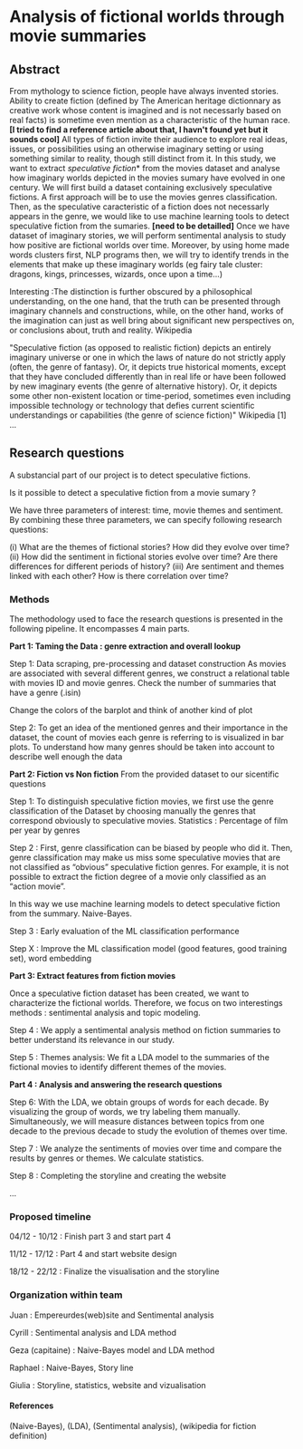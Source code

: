 # Analysis of fictional worlds through movie summaries

## Abstract
From mythology to science fiction, people have always invented stories. Ability to create fiction (defined by The American heritage dictionnary as creative work whose content is imagined and is not necessarly based on real facts) is sometime even mention as a characteristic of the human race. **[I tried to find a reference article about that, I havn't found yet but it sounds cool]** 
All types of fiction invite their audience to explore real ideas, issues, or possibilities using an otherwise imaginary setting or using something similar to reality, though still distinct from it. In this study, we want to extract _speculative fiction_* from the movies dataset and analyse how imaginary worlds depicted in the movies sumary have evolved in one century. 
We will first build a dataset containing exclusively speculative fictions. A first approach will be to use the movies genres classification. Then, as the speculative caracteristic of a fiction does not necessarly appears in the genre,  we would like to use machine learning tools to detect speculative fiction from the sumaries. **[need to be detailled]**
Once we have dataset of imaginary stories, we will perform sentimental analysis to study how positive are fictional worlds over time. Moreover, by using home made words clusters first, NLP programs then, we will try to identify trends in the elements that make up these imaginary worlds
(eg fairy tale cluster: dragons, kings, princesses, wizards, once upon a time...)
 

Interesting :The distinction is further obscured by a philosophical understanding, on the one hand, that the truth can be presented through imaginary channels and constructions, while, on the other hand, works of the imagination can just as well bring about significant new perspectives on, or conclusions about, truth and reality. Wikipedia




"Speculative fiction (as opposed to realistic fiction) depicts an entirely imaginary universe or one in which the laws of nature do not strictly apply (often, the genre of fantasy). Or, it depicts true historical moments, except that they have concluded differently than in real life or have been followed by new imaginary events (the genre of alternative history). Or, it depicts some other non-existent location or time-period, sometimes even including impossible technology or technology that defies current scientific understandings or capabilities (the genre of science fiction)" Wikipedia [1]
...

## Research questions

A substancial part of our project is to detect speculative fictions.

Is it possible to detect a speculative fiction from a movie sumary ? 

We have three parameters of interest: time, movie themes and sentiment. By combining these three parameters, we can specify following research questions:

(i) What are the themes of fictional stories? How did they evolve over time?
(ii) How did the sentiment in fictional stories evolve over time? Are there differences for different periods of history?
(iii) Are sentiment and themes linked with each other? How is there correlation over time?



### Methods
The methodology used to face the research questions is presented in the following pipeline. It encompasses 4 main parts.

**Part 1: Taming the Data : genre extraction and overall lookup**

Step 1: Data scraping, pre-processing and dataset construction 
As movies are associated with several different genres, we construct a relational table with movies ID and movie genres. 
Check the number of summaries that have a genre  (.isin)

Change the colors of the barplot and think of another kind of plot 

Step 2: To get an idea of the mentioned genres and their importance in the dataset, the count of movies each genre is referring to is visualized in bar plots. To understand how many genres should be taken into account to describe well enough the data 



**Part 2: Fiction vs Non fiction**
From the provided dataset to our sicentific questions

Step 1: To distinguish speculative fiction movies, we first use the genre classification of the Dataset by choosing manually the genres that correspond obviously to speculative movies.
Statistics : Percentage of film per year by genres 

Step 2 : First, genre classification can be biased by people who did it. Then, genre classification may make us miss some speculative movies that are not classified as “obvious” speculative fiction genres. For example, it is not possible to extract the fiction degree of a movie only classified as an “action movie”. 

In this way we use machine learning models to detect speculative fiction from the summary. 
Naive-Bayes.  

Step 3 : Early evaluation of the ML classification performance

Step X : Improve the ML classification model (good features, good training set), word embedding
		

**Part 3: Extract features from fiction movies**

Once a speculative fiction dataset has been created, we want to characterize the fictional worlds. Therefore, we focus on two interestings methods : sentimental analysis and topic modeling.

Step 4 : We apply a sentimental analysis method on fiction summaries to better understand its relevance in our study.

Step 5 : Themes analysis: We fit a LDA model to the summaries of the fictional movies to identify different themes of the movies. 




**Part 4 : Analysis and answering the research questions**

Step 6: With the LDA, we obtain groups of words for each decade. By visualizing the group of words, we try labeling them manually. Simultaneously, we will measure distances between topics from one decade to the previous decade to study the evolution of themes over time. 

Step 7 : We analyze the sentiments of movies over time and compare the results by genres or themes.  We calculate statistics. 

Step 8 : Completing the storyline and creating the website 

...

### Proposed timeline

04/12 - 10/12 : Finish part 3 and start part 4

11/12 - 17/12 : Part 4 and start website design

18/12 - 22/12 : Finalize the visualisation and the storyline

### Organization within team

Juan  : Empereurdes(web)site and Sentimental analysis

Cyrill : Sentimental analysis and LDA method

Geza (capitaine) : Naive-Bayes model and LDA method

Raphael : Naive-Bayes, Story line

Giulia : Storyline, statistics, website and vizualisation


#### References

(Naive-Bayes), (LDA), (Sentimental analysis), (wikipedia for fiction definition)
